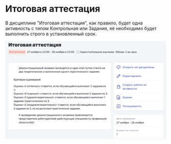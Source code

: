 # Итоговая аттестация

В дисциплине "Итоговая аттестация", как правило, будет одна активность с типом Контрольная или Задания, её необходимо будет выполнить строго в установленный срок.

![](<../.gitbook/assets/image (11).png>)
